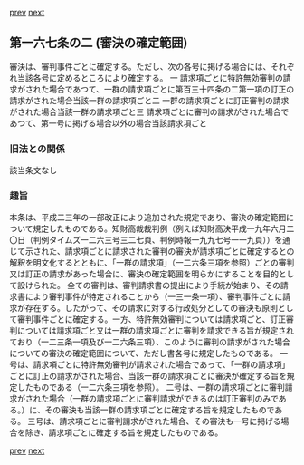 [prev](/specific/markdowns/特許法/232_Mp-Ch_6-At_167.md)
[next](/specific/markdowns/特許法/234_Mp-Ch_6-At_168.md)
## 第一六七条の二 (審決の確定範囲)
審決は、審判事件ごとに確定する。ただし、次の各号に掲げる場合には、それぞれ当該各号に定めるところにより確定する。
一 請求項ごとに特許無効審判の請求がされた場合であつて、一群の請求項ごとに第百三十四条の二第一項の訂正の請求がされた場合当該一群の請求項ごと二 一群の請求項ごとに訂正審判の請求がされた場合当該一群の請求項ごと三 請求項ごとに審判の請求がされた場合であつて、第一号に掲げる場合以外の場合当該請求項ごと

### 旧法との関係
該当条文なし

### 趣旨
本条は、平成二三年の一部改正により追加された規定であり、審決の確定範囲について規定したものである。知財高裁裁判例（例えば知財高決平成一九年六月二〇日（判例タイムズ一二六三号三二七頁、判例時報一九九七号一一九頁））を通じて示された、請求項ごとに請求された審判の審決が請求項ごとに確定するとの解釈を明文化するとともに、「一群の請求項」（一二六条三項を参照）ごとの審判又は訂正の請求があった場合に、審決の確定範囲を明らかにすることを目的として設けられた。
全ての審判は、審判請求書の提出により手続が始まり、その請求書により審判事件が特定されることから（一三一条一項）、審判事件ごとに請求が存在する。したがって、その請求に対する行政処分としての審決も原則として審判事件ごとに確定する。一方、特許無効審判については請求項ごと、訂正審判については請求項ごと又は一群の請求項ごとに審判を請求できる旨が規定されており（一二三条一項及び一二六条三項）、このように審判の請求がされた場合についての審決の確定範囲について、ただし書各号に規定したものである。
一号は、請求項ごとに特許無効審判が請求された場合であって、「一群の請求項」ごとに訂正の請求がされた場合、当該一群の請求項ごとに審決が確定する旨を規定したものである（一二六条三項を参照）。
二号は、一群の請求項ごとに審判請求がされた場合（一群の請求項ごとに審判請求ができるのは訂正審判のみである。）に、その審決も当該一群の請求項ごとに確定する旨を規定したものである。
三号は、請求項ごとに審判請求がされた場合、その審決も一号に掲げる場合を除き、請求項ごとに確定する旨を規定したものである。

[prev](/specific/markdowns/特許法/232_Mp-Ch_6-At_167.md)
[next](/specific/markdowns/特許法/234_Mp-Ch_6-At_168.md)